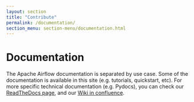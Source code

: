 ```yaml
---
layout: section
title: "Contribute"
permalink: /documentation/
section_menu: section-menu/documentation.html
---
```

<!--
Licensed under the Apache License, Version 2.0 (the "License");
you may not use this file except in compliance with the License.
You may obtain a copy of the License at

http://www.apache.org/licenses/LICENSE-2.0

Unless required by applicable law or agreed to in writing, software
distributed under the License is distributed on an "AS IS" BASIS,
WITHOUT WARRANTIES OR CONDITIONS OF ANY KIND, either express or implied.
See the License for the specific language governing permissions and
limitations under the License.
-->

# Documentation

The Apache Airflow documentation is separated by use case. Some of the documentation 
is available in this site (e.g. tutorials, quickstart, etc). For more specific technical
documentation (e.g. Pydocs), you can check our [ReadTheDocs page](https://airflow.apache.org),
and our [Wiki in confluence](https://cwiki.apache.org/confluence/display/AIRFLOW/Airflow+Home).